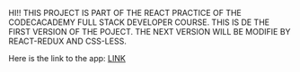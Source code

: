 HI!! THIS PROJECT IS PART OF THE REACT PRACTICE OF THE CODECACADEMY FULL STACK DEVELOPER COURSE. THIS IS DE THE FIRST VERSION OF THE POJECT. THE NEXT VERSION WILL BE MODIFIE BY REACT-REDUX AND CSS-LESS.

Here is the link to the app: [LINK](https://ravenius.netlify.app)

